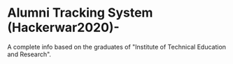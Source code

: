# Alumni Tracking System (Hackerwar2020)-
  A complete info based on the graduates of "Institute of Technical Education and Research".<br /><br />
